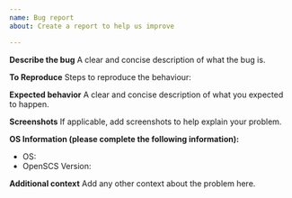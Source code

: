 ```yaml
---
name: Bug report
about: Create a report to help us improve

---
```


**Describe the bug**
A clear and concise description of what the bug is.

**To Reproduce**
Steps to reproduce the behaviour:

**Expected behavior**
A clear and concise description of what you expected to happen.

**Screenshots**
If applicable, add screenshots to help explain your problem.

**OS Information (please complete the following information):**
 - OS:
 - OpenSCS Version:

**Additional context**
Add any other context about the problem here.
